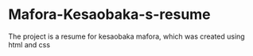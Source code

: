# Mafora-Kesaobaka-s-resume
The project is a resume for kesaobaka mafora, which was created using html and css
